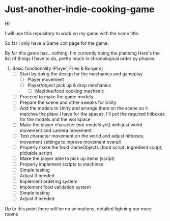 # Just-another-indie-cooking-game

Hi!

I will use this repository to work on my game with the same title.

So far I only have a Game Jolt page for the game:


By far this game has...nothing, I'm currently doing the planning
Here's the list of things I have to do, pretty much in chronological order py phases:

1. Basic functionality (Player, Fries & Burgers)
	 - [ ] Start by doing the design for the mechanics and gameplay
		 - [ ] Player movement
	   - [ ] Player/object pick up & drop mechanics
	 	 - [ ] Machine/food cooking mechanic
	 - [ ] Proceed to make the game models
	 - [ ] Prepare the scene and other sweaks for Unity
	 - [ ] Add the models to Unity and arrange them on the scene so it matches the plans I have for the spaces, I'll put the required hitboxes for the models and the worlspace
	 - [ ] Make the player character (not models yet) with just wolrd movement and camera movement
	 - [ ] Test character movement on the world and adjust hitboxes, movement settings to inprove movement overall
	 - [ ] Properly make the food GameObjects (food script, ingredient script, pickable script)
	 - [ ] Make the player able to pick up items (script)
	 - [ ] Properly implement scripts to machines
   - [ ] Simple testing
   - [ ] Adjust if needed
   - [ ] Implement ordering system
   - [ ] Implement food validation system
   - [ ] Simple testing
   - [ ] Adjust if needed
   
Up to this point there will be no animations, detailed lighning nor more rooms
